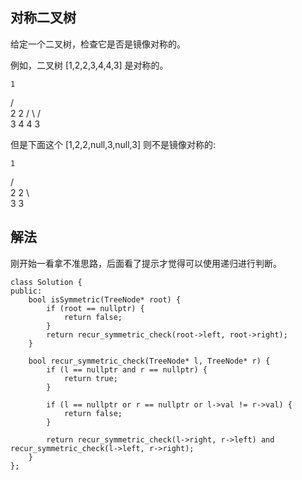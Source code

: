 ## 对称二叉树

给定一个二叉树，检查它是否是镜像对称的。



例如，二叉树 [1,2,2,3,4,4,3] 是对称的。

    1
   / \
  2   2
 / \ / \
3  4 4  3


但是下面这个 [1,2,2,null,3,null,3] 则不是镜像对称的:

    1
   / \
  2   2
   \   \
   3    3


## 解法

刚开始一看拿不准思路，后面看了提示才觉得可以使用递归进行判断。

```
class Solution {
public:
    bool isSymmetric(TreeNode* root) {
        if (root == nullptr) {
            return false;
        }
        return recur_symmetric_check(root->left, root->right);
    }

    bool recur_symmetric_check(TreeNode* l, TreeNode* r) {
        if (l == nullptr and r == nullptr) {
            return true;
        }

        if (l == nullptr or r == nullptr or l->val != r->val) {
            return false;
        }

        return recur_symmetric_check(l->right, r->left) and recur_symmetric_check(l->left, r->right);
    }
};
```
